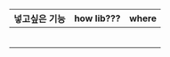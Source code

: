 | 넣고싶은 기능 | how lib??? | where |
| ------------- | ---------- | ----- |
|               |            |       |
|               |            |       |
|               |            |       |
|               |            |       |
|               |            |       |
|               |            |       |

